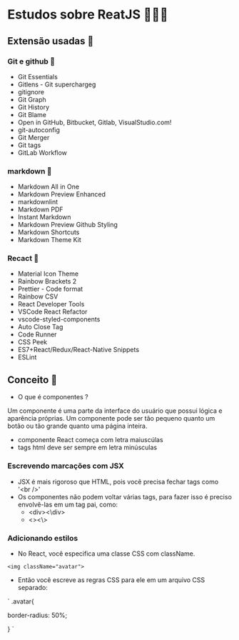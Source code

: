 # Estudos sobre ReatJS 🧑🏻‍💻

## Extensão usadas 🥇

### Git e github 🥈

- Git Essentials
- Gitlens - Git superchargeg
- gitignore
- Git Graph
- Git History
- Git Blame
- Open in GitHub, Bitbucket, Gitlab, VisualStudio.com!
- git-autoconfig
- Git Merger
- Git tags
- GitLab Workflow

### markdown 🥈

- Markdown All in One
- Markdown Preview Enhanced
- markdownlint
- Markdown PDF
- Instant Markdown
- Markdown Preview Github Styling
- Markdown Shortcuts
- Markdown Theme Kit

### Recact 🥈

- Material Icon Theme
- Rainbow Brackets 2
- Prettier - Code format
- Rainbow CSV
- React Developer Tools
- VSCode React Refactor
- vscode-styled-components
- Auto Close Tag
- Code Runner
- CSS Peek
- ES7+React/Redux/React-Native Snippets
- ESLint

## Conceito 📖

- O que é componentes ?

Um componente é uma parte da interface do usuário que possui lógica e aparência próprias. Um componente pode ser tão pequeno quanto um botão ou tão grande quanto uma página inteira.

- componente React começa com letra maiuscúlas
- tags html deve ser sempre em letra minúsculas

### Escrevendo marcações com JSX

- JSX é mais rigoroso que HTML, pois você precisa fechar tags como '\<br />'
- Os componentes não podem voltar várias tags, para fazer isso é preciso envolvê-las em um tag pai, como:
  - \<div><\div>
  - \<><\\>

### Adicionando estilos

- No React, você especifica uma classe CSS com className.

`
<img className="avatar">
`

- Então você escreve as regras CSS para ele em um arquivo CSS separado:

`
.avatar{

border-radius: 50%;

}
`
